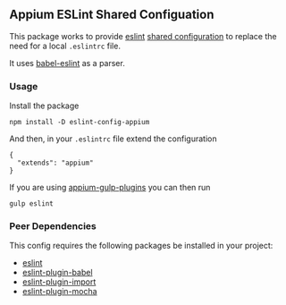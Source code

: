 ## Appium ESLint Shared Configuation

This package works to provide [eslint](http://eslint.org/) [shared configuration](http://eslint.org/docs/developer-guide/shareable-configs) to replace the need for a local `.eslintrc` file.

It uses [babel-eslint](https://github.com/babel/babel-eslint) as a parser.

### Usage

Install the package

```
npm install -D eslint-config-appium
```

And then, in your `.eslintrc` file extend the configuration

```
{
  "extends": "appium"
}
```

If you are using [appium-gulp-plugins](https://www.npmjs.com/package/appium-gulp-plugins) you can then run

```
gulp eslint
```

### Peer Dependencies

This config requires the following packages be installed in your project:

* [eslint](https://www.npmjs.com/package/eslint)
* [eslint-plugin-babel](https://www.npmjs.com/package/eslint-plugin-babel)
* [eslint-plugin-import](https://www.npmjs.com/package/eslint-plugin-import)
* [eslint-plugin-mocha](https://www.npmjs.com/package/eslint-plugin-mocha)
